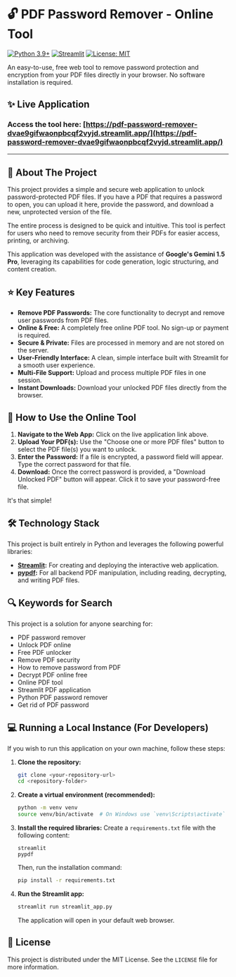 # 🔓 PDF Password Remover - Online Tool

[![Python 3.9+](https://img.shields.io/badge/python-3.9+-blue.svg)](https://www.python.org/downloads/)
[![Streamlit](https://img.shields.io/badge/Made%20with-Streamlit-red.svg)](https://streamlit.io)
[![License: MIT](https://img.shields.io/badge/License-MIT-yellow.svg)](https://opensource.org/licenses/MIT)

An easy-to-use, free web tool to remove password protection and encryption from your PDF files directly in your browser. No software installation is required.

## ✨ Live Application

### **Access the tool here: [https://pdf-password-remover-dvae9gifwaonpbcqf2vyjd.streamlit.app/](https://pdf-password-remover-dvae9gifwaonpbcqf2vyjd.streamlit.app/)**

---

## 📄 About The Project

This project provides a simple and secure web application to unlock password-protected PDF files. If you have a PDF that requires a password to open, you can upload it here, provide the password, and download a new, unprotected version of the file.

The entire process is designed to be quick and intuitive. This tool is perfect for users who need to remove security from their PDFs for easier access, printing, or archiving.

This application was developed with the assistance of **Google's Gemini 1.5 Pro**, leveraging its capabilities for code generation, logic structuring, and content creation.

## ⭐ Key Features

*   **Remove PDF Passwords:** The core functionality to decrypt and remove user passwords from PDF files.
*   **Online & Free:** A completely free online PDF tool. No sign-up or payment is required.
*   **Secure & Private:** Files are processed in memory and are not stored on the server.
*   **User-Friendly Interface:** A clean, simple interface built with Streamlit for a smooth user experience.
*   **Multi-File Support:** Upload and process multiple PDF files in one session.
*   **Instant Downloads:** Download your unlocked PDF files directly from the browser.

## 🚀 How to Use the Online Tool

1.  **Navigate to the Web App:** Click on the live application link above.
2.  **Upload Your PDF(s):** Use the "Choose one or more PDF files" button to select the PDF file(s) you want to unlock.
3.  **Enter the Password:** If a file is encrypted, a password field will appear. Type the correct password for that file.
4.  **Download:** Once the correct password is provided, a "Download Unlocked PDF" button will appear. Click it to save your password-free file.

It's that simple!

## 🛠️ Technology Stack

This project is built entirely in Python and leverages the following powerful libraries:

*   **[Streamlit](https://streamlit.io/):** For creating and deploying the interactive web application.
*   **[pypdf](https://pypdf.readthedocs.io/):** For all backend PDF manipulation, including reading, decrypting, and writing PDF files.

## 🔍 Keywords for Search

This project is a solution for anyone searching for:
*   PDF password remover
*   Unlock PDF online
*   Free PDF unlocker
*   Remove PDF security
*   How to remove password from PDF
*   Decrypt PDF online free
*   Online PDF tool
*   Streamlit PDF application
*   Python PDF password remover
*   Get rid of PDF password

## 💻 Running a Local Instance (For Developers)

If you wish to run this application on your own machine, follow these steps:

1.  **Clone the repository:**
    ```bash
    git clone <your-repository-url>
    cd <repository-folder>
    ```

2.  **Create a virtual environment (recommended):**
    ```bash
    python -m venv venv
    source venv/bin/activate  # On Windows use `venv\Scripts\activate`
    ```

3.  **Install the required libraries:**
    Create a `requirements.txt` file with the following content:
    ```
    streamlit
    pypdf
    ```
    Then, run the installation command:
    ```bash
    pip install -r requirements.txt
    ```

4.  **Run the Streamlit app:**
    ```bash
    streamlit run streamlit_app.py
    ```
    The application will open in your default web browser.

## 📄 License

This project is distributed under the MIT License. See the `LICENSE` file for more information.
